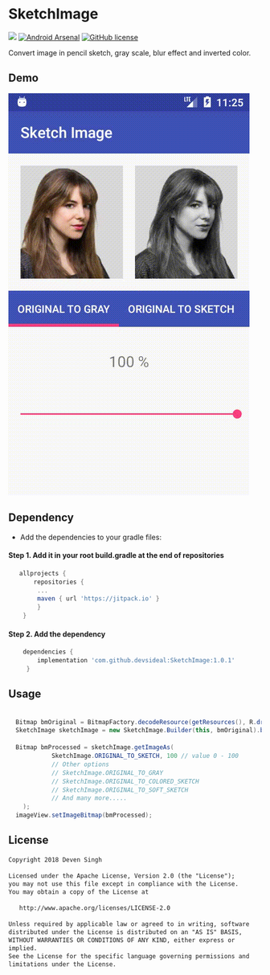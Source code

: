 # SketchImage
[![](https://jitpack.io/v/devsideal/SketchImage.svg)](https://jitpack.io/#devsideal/SketchImage)
[![Android Arsenal]( https://img.shields.io/badge/Android%20Arsenal-ReadMoreOption-green.svg?style=flat )]( https://android-arsenal.com/details/1/7058)
[![GitHub license](https://img.shields.io/github/license/dcendents/android-maven-gradle-plugin.svg )]( http://www.apache.org/licenses/LICENSE-2.0.html)

Convert image in pencil sketch, gray scale, blur effect and inverted color.
## Demo
![ReadMoreOption](/assets/sketchimage1.0.1.gif)

## Dependency
- Add the dependencies to your gradle files:

#### Step 1. Add it in your root build.gradle at the end of repositories
```gradle
   allprojects {
       repositories {
    	...
    	maven { url 'https://jitpack.io' }
    	}
    }
```

#### Step 2. Add the dependency
```gradle
    dependencies {
        implementation 'com.github.devsideal:SketchImage:1.0.1'
     }

```

## Usage
```java

  Bitmap bmOriginal = BitmapFactory.decodeResource(getResources(), R.drawable.your_image);
  SketchImage sketchImage = new SketchImage.Builder(this, bmOriginal).build();
  
  Bitmap bmProcessed = sketchImage.getImageAs(
            SketchImage.ORIGINAL_TO_SKETCH, 100 // value 0 - 100
            // Other options
            // SketchImage.ORIGINAL_TO_GRAY
            // SketchImage.ORIGINAL_TO_COLORED_SKETCH
            // SketchImage.ORIGINAL_TO_SOFT_SKETCH
            // And many more.....
    );
  imageView.setImageBitmap(bmProcessed);

```

## License
```
Copyright 2018 Deven Singh

Licensed under the Apache License, Version 2.0 (the "License");
you may not use this file except in compliance with the License.
You may obtain a copy of the License at

   http://www.apache.org/licenses/LICENSE-2.0

Unless required by applicable law or agreed to in writing, software
distributed under the License is distributed on an "AS IS" BASIS,
WITHOUT WARRANTIES OR CONDITIONS OF ANY KIND, either express or implied.
See the License for the specific language governing permissions and
limitations under the License.
```